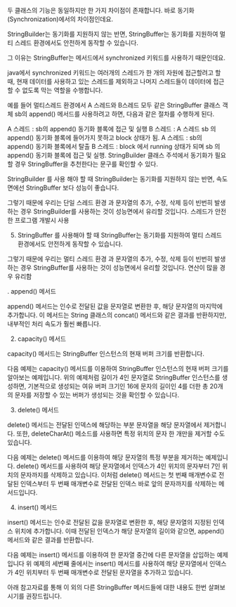 두 클래스의 기능은 동일하지만 한 가지 차이점이 존재합니다. 바로 동기화(Synchronization)에서의 차이점인데요.

StringBuilder는 동기화를 지원하지 않는 반면, StringBuffer는 동기화를 지원하여 멀티 스레드 환경에서도 안전하게 동작할 수 있습니다.

그 이유는 StringBuffer는 메서드에서 synchronized 키워드를 사용하기 때문인데요.

java에서 synchronized 키워드는 여러개의 스레드가 한 개의 자원에 접근할려고 할 때, 현재 데이터를 사용하고 있는 스레드를 제외하고 나머지 스레드들이 데이터에 접근할 수 없도록 막는 역할을 수행합니다.

예를 들어 멀티스레드 환경에서 A 스레드와 B스레드 모두 같은 StringBuffer 클래스 객체 sb의 append() 메서드를 사용하려고 하면, 다음과 같은 절차를 수행하게 된다.

A 스레드 : sb의 append() 동기화 블록에 접근 및 실행
B 스레드 : A 스레드 sb 의 append() 동기화 블록에 들어가지 못하고 block 상태가 됨.
A 스레드 : sb의 append() 동기화 블록에서 탈출
B 스레드 : block 에서 running 상태가 되며 sb 의 append() 동기화 블록에 접근 및 실행.
StringBuilder 클래스 주석에서 동기화가 필요할 경우 StringBuffer을 추천한다는 문구를 확인할 수 있다.

StringBuilder 를 사용 해야 할 때
StringBuilder는 동기화를 지원하지 않는 반면, 속도면에선 StringBuffer 보다 성능이 좋습니다.

그렇기 때문에 우리는 단일 스레드 환경 과 문자열의 추가, 수정, 삭제 등이 빈번히 발생하는 경우 StringBuilder를 사용하는 것이 성능면에서 유리할 것입니다.
스레드가 안전한 프로그램 개발시 사용	

5. StringBuffer 를 사용해야 할 때
StringBuffer는 동기화를 지원하여 멀티 스레드 환경에서도 안전하게 동작할 수 있습니다.

그렇기 때문에 우리는 멀티 스레드 환경 과 문자열의 추가, 수정, 삭제 등이 빈번히 발생하는 경우 StringBuffer를 사용하는 것이 성능면에서 유리할 것입니다.
연산이 많을 경우 유리함

. append() 메서드

append() 메서드는 인수로 전달된 값을 문자열로 변환한 후, 해당 문자열의 마지막에 추가합니다. 이 메서드는 String 클래스의 concat() 메서드와 같은 결과를 반환하지만, 내부적인 처리 속도가 훨씬 빠릅니다.

2. capacity() 메서드

capacity() 메서드는 StringBuffer 인스턴스의 현재 버퍼 크기를 반환합니다.

다음 예제는 capacity() 메서드를 이용하여 StringBuffer 인스턴스의 현재 버퍼 크기를 알아보는 예제입니다.
위의 예제처럼 길이가 4인 문자열로 StringBuffer 인스턴스를 생성하면, 기본적으로 생성되는 여유 버퍼 크기인 16에 문자의 길이인 4를 더한 총 20개의 문자를 저장할 수 있는 버퍼가 생성되는 것을 확인할 수 있습니다.


3. delete() 메서드

delete() 메서드는 전달된 인덱스에 해당하는 부분 문자열을 해당 문자열에서 제거합니다. 또한, deleteCharAt() 메소드를 사용하면 특정 위치의 문자 한 개만을 제거할 수도 있습니다.

다음 예제는 delete() 메서드를 이용하여 해당 문자열의 특정 부분을 제거하는 예제입니다.
delete() 메서드를 사용하여 해당 문자열에서 인덱스가 4인 위치의 문자부터 7인 위치의 문자까지를 삭제하고 있습니다. 이처럼 delete() 메서드는 첫 번째 매개변수로 전달된 인덱스부터 두 번째 매개변수로 전달된 인덱스 바로 앞의 문자까지를 삭제하는 메서드입니다.


4. insert() 메서드

insert() 메서드는 인수로 전달된 값을 문자열로 변환한 후, 해당 문자열의 지정된 인덱스 위치에 추가합니다. 이때 전달된 인덱스가 해당 문자열의 길이와 같으면, append() 메서드와 같은 결과를 반환합니다.

다음 예제는 insert() 메서드를 이용하여 한 문자열 중간에 다른 문자열을 삽입하는 예제입니다
위 예제의 세번째 줄에서는 insert() 메서드를 사용하여 해당 문자열에서 인덱스가 4인 위치부터 두 번째 매개변수로 전달된 문자열을 추가하고 있습니다.

아래 참고자료를 통해 이 외의 다른 StringBuffer 메서드들에 대한 내용도 한번 살펴보시기를 권장드립니다.

